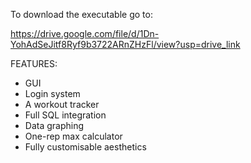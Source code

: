 To download the executable go to:

https://drive.google.com/file/d/1Dn-YohAdSeJitf8Ryf9b3722ARnZHzFl/view?usp=drive_link

FEATURES:
- GUI
- Login system
- A workout tracker
- Full SQL integration
- Data graphing
- One-rep max calculator
- Fully customisable aesthetics



